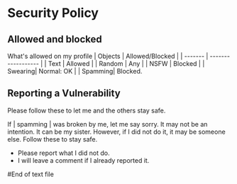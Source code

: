 # Security Policy

## Allowed and blocked

What's allowed on my profile
| Objects | Allowed/Blocked          |
| ------- | ------------------       |
| Text    | Allowed                  |
| Random  | Any                      |
| NSFW    | Blocked                  |
| Swearing| Normal: OK               |
| Spamming| Blocked.

## Reporting a Vulnerability

Please follow these to let me and the others stay safe.

If | spamming | was broken by me, let me say sorry. It may not be an intention. It can be my sister.
However, if I did not do it, it may be someone else. Follow these to stay safe.
 - Please report what I did not do.
 - I will leave a comment if I already reported it.


#End of text file
